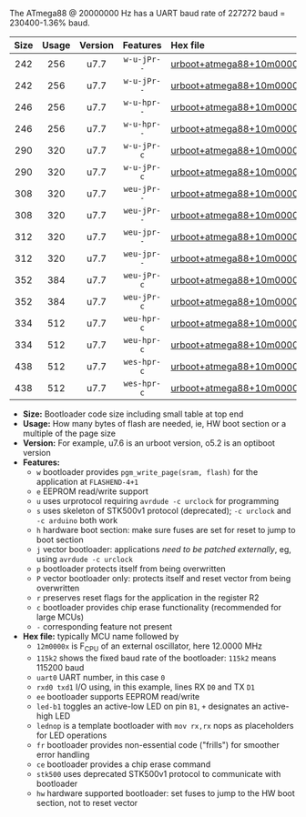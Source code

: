 The ATmega88 @ 20000000 Hz has a UART baud rate of 227272 baud = 230400-1.36% baud.

|Size|Usage|Version|Features|Hex file|
|:-:|:-:|:-:|:-:|:--|
|242|256|u7.7|`w-u-jPr--`|[urboot+atmega88+10m0000x++115k2_uart0_rxd0_txd1_led+b5.hex](https://raw.githubusercontent.com/stefanrueger/urboot.hex/main/mcus/atmega88/external_oscillator/fcpu+10m0000_Hz/br++115k2_bps/urboot+atmega88+10m0000x++115k2_uart0_rxd0_txd1_led+b5.hex)|
|242|256|u7.7|`w-u-jPr--`|[urboot+atmega88+10m0000x++115k2_uart0_rxd0_txd1_lednop.hex](https://raw.githubusercontent.com/stefanrueger/urboot.hex/main/mcus/atmega88/external_oscillator/fcpu+10m0000_Hz/br++115k2_bps/urboot+atmega88+10m0000x++115k2_uart0_rxd0_txd1_lednop.hex)|
|246|256|u7.7|`w-u-hpr--`|[urboot+atmega88+10m0000x++115k2_uart0_rxd0_txd1_led+b5_fr_hw.hex](https://raw.githubusercontent.com/stefanrueger/urboot.hex/main/mcus/atmega88/external_oscillator/fcpu+10m0000_Hz/br++115k2_bps/urboot+atmega88+10m0000x++115k2_uart0_rxd0_txd1_led+b5_fr_hw.hex)|
|246|256|u7.7|`w-u-hpr--`|[urboot+atmega88+10m0000x++115k2_uart0_rxd0_txd1_lednop_fr_hw.hex](https://raw.githubusercontent.com/stefanrueger/urboot.hex/main/mcus/atmega88/external_oscillator/fcpu+10m0000_Hz/br++115k2_bps/urboot+atmega88+10m0000x++115k2_uart0_rxd0_txd1_lednop_fr_hw.hex)|
|290|320|u7.7|`w-u-jPr-c`|[urboot+atmega88+10m0000x++115k2_uart0_rxd0_txd1_led+b5_fr_ce.hex](https://raw.githubusercontent.com/stefanrueger/urboot.hex/main/mcus/atmega88/external_oscillator/fcpu+10m0000_Hz/br++115k2_bps/urboot+atmega88+10m0000x++115k2_uart0_rxd0_txd1_led+b5_fr_ce.hex)|
|290|320|u7.7|`w-u-jPr-c`|[urboot+atmega88+10m0000x++115k2_uart0_rxd0_txd1_lednop_fr_ce.hex](https://raw.githubusercontent.com/stefanrueger/urboot.hex/main/mcus/atmega88/external_oscillator/fcpu+10m0000_Hz/br++115k2_bps/urboot+atmega88+10m0000x++115k2_uart0_rxd0_txd1_lednop_fr_ce.hex)|
|308|320|u7.7|`weu-jPr--`|[urboot+atmega88+10m0000x++115k2_uart0_rxd0_txd1_ee_led+b5.hex](https://raw.githubusercontent.com/stefanrueger/urboot.hex/main/mcus/atmega88/external_oscillator/fcpu+10m0000_Hz/br++115k2_bps/urboot+atmega88+10m0000x++115k2_uart0_rxd0_txd1_ee_led+b5.hex)|
|308|320|u7.7|`weu-jPr--`|[urboot+atmega88+10m0000x++115k2_uart0_rxd0_txd1_ee_lednop.hex](https://raw.githubusercontent.com/stefanrueger/urboot.hex/main/mcus/atmega88/external_oscillator/fcpu+10m0000_Hz/br++115k2_bps/urboot+atmega88+10m0000x++115k2_uart0_rxd0_txd1_ee_lednop.hex)|
|312|320|u7.7|`weu-jpr--`|[urboot+atmega88+10m0000x++115k2_uart0_rxd0_txd1_ee_led+b5_fr.hex](https://raw.githubusercontent.com/stefanrueger/urboot.hex/main/mcus/atmega88/external_oscillator/fcpu+10m0000_Hz/br++115k2_bps/urboot+atmega88+10m0000x++115k2_uart0_rxd0_txd1_ee_led+b5_fr.hex)|
|312|320|u7.7|`weu-jpr--`|[urboot+atmega88+10m0000x++115k2_uart0_rxd0_txd1_ee_lednop_fr.hex](https://raw.githubusercontent.com/stefanrueger/urboot.hex/main/mcus/atmega88/external_oscillator/fcpu+10m0000_Hz/br++115k2_bps/urboot+atmega88+10m0000x++115k2_uart0_rxd0_txd1_ee_lednop_fr.hex)|
|352|384|u7.7|`weu-jPr-c`|[urboot+atmega88+10m0000x++115k2_uart0_rxd0_txd1_ee_led+b5_fr_ce.hex](https://raw.githubusercontent.com/stefanrueger/urboot.hex/main/mcus/atmega88/external_oscillator/fcpu+10m0000_Hz/br++115k2_bps/urboot+atmega88+10m0000x++115k2_uart0_rxd0_txd1_ee_led+b5_fr_ce.hex)|
|352|384|u7.7|`weu-jPr-c`|[urboot+atmega88+10m0000x++115k2_uart0_rxd0_txd1_ee_lednop_fr_ce.hex](https://raw.githubusercontent.com/stefanrueger/urboot.hex/main/mcus/atmega88/external_oscillator/fcpu+10m0000_Hz/br++115k2_bps/urboot+atmega88+10m0000x++115k2_uart0_rxd0_txd1_ee_lednop_fr_ce.hex)|
|334|512|u7.7|`weu-hpr-c`|[urboot+atmega88+10m0000x++115k2_uart0_rxd0_txd1_ee_led+b5_fr_ce_hw.hex](https://raw.githubusercontent.com/stefanrueger/urboot.hex/main/mcus/atmega88/external_oscillator/fcpu+10m0000_Hz/br++115k2_bps/urboot+atmega88+10m0000x++115k2_uart0_rxd0_txd1_ee_led+b5_fr_ce_hw.hex)|
|334|512|u7.7|`weu-hpr-c`|[urboot+atmega88+10m0000x++115k2_uart0_rxd0_txd1_ee_lednop_fr_ce_hw.hex](https://raw.githubusercontent.com/stefanrueger/urboot.hex/main/mcus/atmega88/external_oscillator/fcpu+10m0000_Hz/br++115k2_bps/urboot+atmega88+10m0000x++115k2_uart0_rxd0_txd1_ee_lednop_fr_ce_hw.hex)|
|438|512|u7.7|`wes-hpr-c`|[urboot+atmega88+10m0000x++115k2_uart0_rxd0_txd1_ee_led+b5_fr_ce_stk500_hw.hex](https://raw.githubusercontent.com/stefanrueger/urboot.hex/main/mcus/atmega88/external_oscillator/fcpu+10m0000_Hz/br++115k2_bps/urboot+atmega88+10m0000x++115k2_uart0_rxd0_txd1_ee_led+b5_fr_ce_stk500_hw.hex)|
|438|512|u7.7|`wes-hpr-c`|[urboot+atmega88+10m0000x++115k2_uart0_rxd0_txd1_ee_lednop_fr_ce_stk500_hw.hex](https://raw.githubusercontent.com/stefanrueger/urboot.hex/main/mcus/atmega88/external_oscillator/fcpu+10m0000_Hz/br++115k2_bps/urboot+atmega88+10m0000x++115k2_uart0_rxd0_txd1_ee_lednop_fr_ce_stk500_hw.hex)|

- **Size:** Bootloader code size including small table at top end
- **Usage:** How many bytes of flash are needed, ie, HW boot section or a multiple of the page size
- **Version:** For example, u7.6 is an urboot version, o5.2 is an optiboot version
- **Features:**
  + `w` bootloader provides `pgm_write_page(sram, flash)` for the application at `FLASHEND-4+1`
  + `e` EEPROM read/write support
  + `u` uses urprotocol requiring `avrdude -c urclock` for programming
  + `s` uses skeleton of STK500v1 protocol (deprecated); `-c urclock` and `-c arduino` both work
  + `h` hardware boot section: make sure fuses are set for reset to jump to boot section
  + `j` vector bootloader: applications *need to be patched externally*, eg, using `avrdude -c urclock`
  + `p` bootloader protects itself from being overwritten
  + `P` vector bootloader only: protects itself and reset vector from being overwritten
  + `r` preserves reset flags for the application in the register R2
  + `c` bootloader provides chip erase functionality (recommended for large MCUs)
  + `-` corresponding feature not present
- **Hex file:** typically MCU name followed by
  + `12m0000x` is F<sub>CPU</sub> of an external oscillator, here 12.0000 MHz
  + `115k2` shows the fixed baud rate of the bootloader: `115k2` means 115200 baud
  + `uart0` UART number, in this case `0`
  + `rxd0 txd1` I/O using, in this example, lines RX `D0` and TX `D1`
  + `ee` bootloader supports EEPROM read/write
  + `led-b1` toggles an active-low LED on pin `B1`, `+` designates an active-high LED
  + `lednop` is a template bootloader with `mov rx,rx` nops as placeholders for LED operations
  + `fr` bootloader provides non-essential code ("frills") for smoother error handling
  + `ce` bootloader provides a chip erase command
  + `stk500` uses deprecated STK500v1 protocol to communicate with bootloader
  + `hw` hardware supported bootloader: set fuses to jump to the HW boot section, not to reset vector
